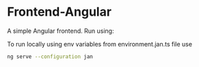 # Frontend-Angular

A simple Angular frontend. Run using:

To run locally using env variables from environment.jan.ts file use

```bash
ng serve --configuration jan
```
